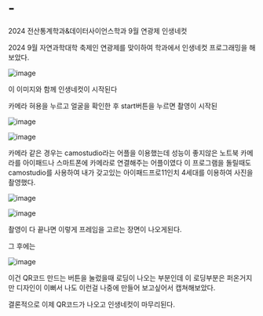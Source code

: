 # -
2024 전산통계학과&amp;데이터사이언스학과 9월 연광제 인생네컷

2024 9월 자연과학대학 축제인 연광제를 맞이하여 학과에서 인생네컷 프로그래밍을 해보았다. 

![image](https://github.com/user-attachments/assets/f2de6b07-1eca-4ba0-b7b5-1f4d9f655418)

이 이미지와 함께 인생네컷이 시작된다

카메라 혀용을 누르고 얼굴을 확인한 후 start버튼을 누르면 촬영이 시작된

![image](https://github.com/user-attachments/assets/1533c996-b68e-4f7a-9529-35ece981134f)

![image](https://github.com/user-attachments/assets/f14588aa-ff7e-42f8-a2ba-1bfb08fdadcc)

카메라 같은 경우는 camostudio라는 어플을 이용했는데 성능이 좋지않은 노트북 카메라를 아이패드나 스마트폰에 카메라로 연결해주는 어플이였다
이 프로그램을 돌릴때도 camostudio를 사용하여 내가 갖고있는 아이패드프로11인치 4세대를 이용하여 사진을 촬영했다.

![image](https://github.com/user-attachments/assets/943f7dbb-32cd-4fcc-8aa6-28977acbe09e)

![image](https://github.com/user-attachments/assets/59f79a8b-6bcb-448c-aaf4-ad6bf0f84f28)

촬영이 다 끝나면 이렇게 프레임을 고르는 장면이 나오게된다.

그 후에는 

![image](https://github.com/user-attachments/assets/18cf0b65-6dd9-4fcf-87a5-5bd0ad6a16b0)

이건 QR코드 만드는 버튼을 눌렀을때 로딩이 나오는 부분인데 이 로딩부분은 퍼온거지만 디자인이 이뻐서 나도 이런걸 나중에 만들어 보고싶어서 캡쳐해보았다. 

결론적으로 이제 QR코드가 나오고 인생네컷이 마무리된다.




